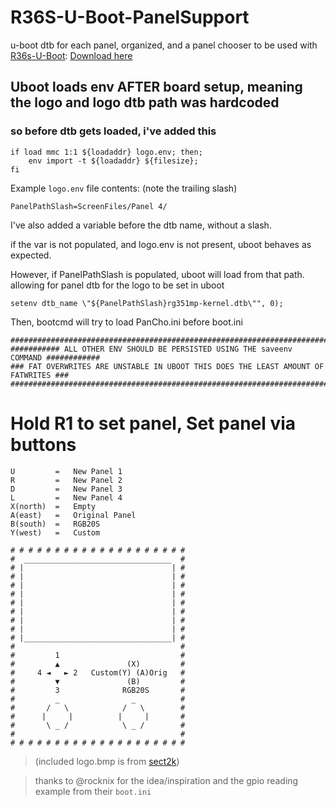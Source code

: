 # R36S-U-Boot-PanelSupport
u-boot dtb for each panel, organized, and a panel chooser to be used with [R36s-U-Boot](https://github.com/R36S-Stuff/R36S-u-boot): [Download here](https://github.com/R36S-Stuff/R36S-u-boot-builder/releases/tag/v1)


## Uboot loads env AFTER board setup, meaning the logo and logo dtb path was hardcoded

### so before dtb gets loaded, i've added this

```
if load mmc 1:1 ${loadaddr} logo.env; then;
    env import -t ${loadaddr} ${filesize};
fi
```
Example `logo.env` file contents: (note the trailing slash)

```PanelPathSlash=ScreenFiles/Panel 4/ ```

I've also added a variable before the dtb name, without a slash.

if the var is not populated, and logo.env is not present, uboot behaves as expected.

However, if PanelPathSlash is populated, uboot will load from that path. allowing for panel dtb for the logo to be set in uboot

```
setenv dtb_name \"${PanelPathSlash}rg351mp-kernel.dtb\"", 0);
```

Then, bootcmd will try to load PanCho.ini before boot.ini

```
####################################################################################
########### ALL OTHER ENV SHOULD BE PERSISTED USING THE saveenv COMMAND ############
### FAT OVERWRITES ARE UNSTABLE IN UBOOT THIS DOES THE LEAST AMOUNT OF FATWRITES ###
####################################################################################
```

# Hold R1 to set panel, Set panel via buttons
```
U         =   New Panel 1
R         =   New Panel 2
D         =   New Panel 3
L         =   New Panel 4
X(north)  =   Empty
A(east)   =   Original Panel
B(south)  =   RGB20S
Y(west)   =   Custom
```




```
# # # # # # # # # # # # # # # # # # # #
#  _________________________________  #
# |                                 | #
# |                                 | #
# |                                 | #
# |                                 | #
# |                                 | #
# |                                 | #
# |                                 | #
# |                                 | #
# |_________________________________| #
#                                     #
#         1                           #
#         ▲               (X)         #
#     4 ◄   ► 2   Custom(Y) (A)Orig   #
#         ▼               (B)         #
#         3              RGB20S       #
#         _                _          #
#       /   \            /   \        #
#      |     |          |     |       #
#       \ _ /            \ _ /        #
#                                     #
# # # # # # # # # # # # # # # # # # # #
```



> (included logo.bmp is from [sect2k](https://github.com/sect2k/r36s-outline))

> thanks to @rocknix for the idea/inspiration and the gpio reading example from their `boot.ini`